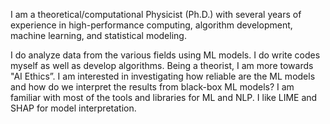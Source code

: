 I am a theoretical/computational Physicist (Ph.D.) with several years of experience in high-performance computing, algorithm development, machine learning, and statistical modeling.

I do analyze data from the various fields using ML models. I do write codes myself as well as develop algorithms. Being a theorist, I am more towards "AI Ethics”. I am interested in investigating how reliable are the ML models and how do we interpret the results from black-box ML models? I am familiar with most of the tools and libraries for ML and NLP. I like LIME and SHAP for model interpretation.

